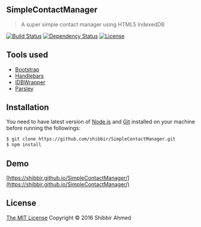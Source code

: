 ## SimpleContactManager

> A super simple contact manager using HTML5 IndexedDB

[![Build Status](https://travis-ci.org/shibbir/SimpleContactManager.svg?branch=master)](https://travis-ci.org/shibbir/SimpleContactManager)
[![Dependency Status](https://david-dm.org/shibbir/SimpleContactManager.svg)](https://david-dm.org/shibbir/SimpleContactManager)
[![License](https://img.shields.io/badge/license-MIT-blue.svg)](http://opensource.org/licenses/MIT)

## Tools used

* [Bootstrap](http://getbootstrap.com/)
* [Handlebars](http://handlebarsjs.com/)
* [IDBWrapper](http://jensarps.github.io/IDBWrapper/)
* [Parsley](http://parsleyjs.org/)

## Installation

You need to have latest version of [Node.js](https://nodejs.org/en/) and [Git](https://git-scm.com/) installed on your machine before running the followings:

```bash
$ git clone https://github.com/shibbir/SimpleContactManager.git
$ npm install
```

## Demo
[https://shibbir.github.io/SimpleContactManager/](https://shibbir.github.io/SimpleContactManager/)

## License
<a href="https://opensource.org/licenses/MIT">The MIT License</a> Copyright &copy; 2016 Shibbir Ahmed
